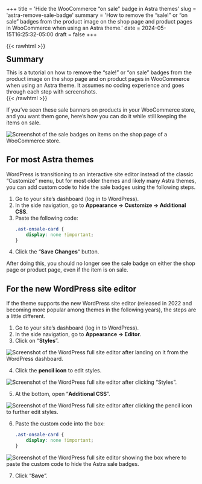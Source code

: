 +++
title = 'Hide the WooCommerce “on sale” badge in Astra themes'
slug = 'astra-remove-sale-badge'
summary = 'How to remove the “sale!” or “on sale” badges from the product image on the shop page and product pages in WooCommerce when using an Astra theme.'
date = 2024-05-15T16:25:32-05:00
draft = false
+++

{{< rawhtml >}}
<div class="rounded-lg px-8 py-8 bg-[#804D79E3] text-gray-50 text-lg">
	<h2 class="text-gray-50" style="margin-top: 0; margin-bottom: 0.6rem;">Summary</h2>
	<p style="margin-bottom: 0;">This is a tutorial on how to remove the “sale!” or “on sale” badges from the product image on the shop page and on product pages in WooCommerce when using an Astra theme. It assumes no coding experience and goes through each step with screenshots.</p>
</div>
{{< /rawhtml >}}

If you’ve seen these sale banners on products in your WooCommerce store, and you want them gone, here’s how you can do it while still keeping the items on sale.

![Screenshot of the sale badges on items on the shop page of a WooCommerce store.](/blog/astra-remove-sale-badge/shop-page-sale-badges.webp)

## For most Astra themes

WordPress is transitioning to an interactive site editor instead of the classic “Customize” menu, but for most older themes and likely many Astra themes, you can add custom code to hide the sale badges using the following steps.

1. Go to your site’s dashboard (log in to WordPress).
2. In the side navigation, go to **Appearance → Customize → Additional CSS**.
3. Paste the following code:
	```css
	.ast-onsale-card {
		display: none !important;
	}
	```
4. Click the “**Save Changes**“ button.

After doing this, you should no longer see the sale badge on either the shop page or product page, even if the item is on sale.

## For the new WordPress site editor

If the theme supports the new WordPress site editor (released in 2022 and becoming more popular among themes in the following years), the steps are a little different.

1. Go to your site’s dashboard (log in to WordPress).
2. In the side navigation, go to **Appearance → Editor**.
3. Click on “**Styles**”.

![Screenshot of the WordPress full site editor after landing on it from the WordPress dashboard.](/blog/astra-remove-sale-badge/site-editor-design.webp)

4. Click the **pencil icon** to edit styles.

![Screenshot of the WordPress full site editor after clicking “Styles”.](/blog/astra-remove-sale-badge/site-editor-styles.webp)

5. At the bottom, open “**Additional CSS**”.

![Screenshot of the WordPress full site editor after clicking the pencil icon to further edit styles.](/blog/astra-remove-sale-badge/site-editor-styles-edit.webp)

6. Paste the custom code into the box:
	```css
	.ast-onsale-card {
		display: none !important;
	}
	```

![Screenshot of the WordPress full site editor showing the box where to paste the custom code to hide the Astra sale badges.](/blog/astra-remove-sale-badge/site-editor-css.webp)

7. Click “**Save**”.
